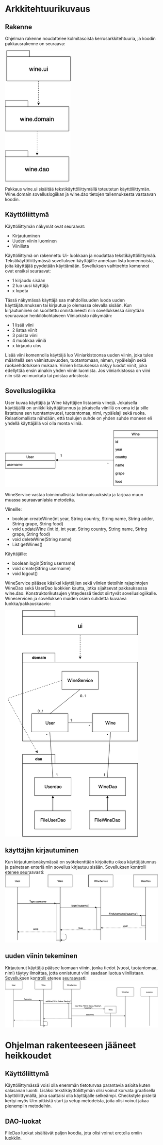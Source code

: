 # Arkkitehtuurikuvaus

## Rakenne
Ohjelman rakenne noudattelee kolmitasoista kerrosarkkitehtuuria, ja koodin pakkausrakenne on seuraava:

<img src="https://github.com/sritala/ot-harjoitustyo/blob/master/dokumentaatio/kuvat/rakenne.png">

Pakkaus wine.ui sisältää tekstikäyttöliittymällä toteutetun käyttöliittymän. Wine.domain sovelluslogiikan ja wine.dao tietojen tallennuksesta vastaavan koodin. 

## Käyttöliittymä

Käyttöliittymän näkymät ovat seuraavat: 

- Kirjautuminen
- Uuden viinin luominen
- Viinilista

Käyttöliittymä on rakennettu Ui- luokkaan ja noudattaa tekstikäyttöliittymää. Tekstikäyttöliittymässä sovelluksen käyttäjälle annetaan lista komennoista, joita käyttäjää pyydetään käyttämään. Sovelluksen vaihtoehto komennot ovat ensiksi seuraavat:

- 1 kirjaudu sisään
- 2 luo uusi käyttäjä
- x lopeta

Tässä näkymässä käyttäjä saa mahdollisuuden luoda uuden käyttäjätunnuksen tai kirjautua jo olemassa olevalla sisään. Kun kirjautuminen on suoritettu onnistuneesti niin sovelluksessa siirrytään seuraavaan henkilökohtaiseen Viiniarkisto näkymään: 

- 1 lisää viini 
- 2 listaa viinit
- 3 poista viini
- 4 muokkaa viiniä
- x kirjaudu ulos

Lisää viini komennolla käyttäjä luo Viiniarkistoonsa uuden viinin, joka tulee määritellä sen valmistusvuoden, tuotantomaan, nimen, rypälelajin sekä ruokaehdotuksen mukaan. Viinien listauksessa näkyy luodut viinit, joka edellyttää ensin ainakin yhden viinin luomista. Jos viiniarkistossa on viini niin sitä voi muokata tai poistaa arkistosta. 

## Sovelluslogiikka

User kuvaa käyttäjiä ja Wine käyttäjien listaamia viinejä. Jokaisella käyttäjällä on uniikki käyttäjätunnus ja jokaisella viinillä on oma id ja sille listattuna sen tuontantovuosi, tuotantomaa, nimi, rypälelaji sekä ruoka. Relaatiomallista nähdään, että taulujen suhde on yhden suhde moneen eli yhdellä käyttäjällä voi olla monta viiniä. 

<img src="https://github.com/sritala/ot-harjoitustyo/blob/master/dokumentaatio/kuvat/sovelluslogiikka%20(1).png">

WineService vastaa toiminnallisista kokonaisuuksista ja tarjoaa muun muassa seuraavanlaisia metodeita.

Viineille:
- boolean createWine(int year, String country, String name, String adder, String grape, String food)
- void updateWine (int id, int year, String country, String name, String grape, String food)
- void deleteWine(String name)
- List<Wine> getWines()

Käyttäjälle:
- boolean login(String username)
- void create(String username)
- void logout()

WineService pääsee käsiksi käyttäjien sekä viinien tietoihin rajapintojen WineDao sekä UserDao luokkien kautta, jotka sijaitsevat pakkauksessa wine.dao. Konstruktorikutsujen yhteydessä tiedot siirtyvät sovelluslogiikalle. Wineservicen ja sovelluksen muiden osien suhdetta kuvaava luokka/pakkauskaavio:

<img src="https://github.com/sritala/ot-harjoitustyo/blob/master/dokumentaatio/kuvat/sovelluslogiikka2%20(1).png">

## käyttäjän kirjautuminen

Kun kirjautumisnäkymässä on syötekenttään kirjoitettu oikea käyttäjätunnus ja painetaan enteriä niin sovellus kirjautuu sisään. Sovelluksen kontrolli etenee seuraavasti:
<img src="https://github.com/sritala/ot-harjoitustyo/blob/master/dokumentaatio/kuvat/sekvenssikaavioOT.png">

## uuden viinin tekeminen

Kirjautunut käyttäjä pääsee luomaan viinin, jonka tiedot (vuosi, tuotantomaa, nimi) täytyy ilmoittaa, jotta onnistunut viini saadaan luotua viinilistaan. Sovelluksen kontrolli etenee seuraavasti:
<img src="https://github.com/sritala/ot-harjoitustyo/blob/master/dokumentaatio/kuvat/sekvenssikaavioOT1.png">

# Ohjelman rakenteeseen jääneet heikkoudet

## Käyttöliittymä

Käyttöliittymässä voisi olla enemmän tietoturvaa parantavia asioita kuten salasanan luonti. Lisäksi tekstikäyttöliittymän olisi voinut korvata graafisella käyttöliittymällä, joka saattaisi olla käyttäjälle selkeämpi. Checkstyle pisteitä kertyi myös Ui:n pitkistä start ja setup metodeista, joita olisi voinut jakaa pienempiin metodeihin. 

## DAO-luokat

FileDao luokat sisältävät paljon koodia, jota olisi voinut erotella omiin luokkiin. 
